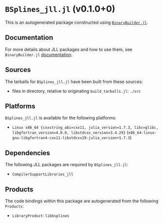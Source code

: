 # `BSplines_jll.jl` (v0.1.0+0)

This is an autogenerated package constructed using [`BinaryBuilder.jl`](https://github.com/JuliaPackaging/BinaryBuilder.jl).

## Documentation

For more details about JLL packages and how to use them, see `BinaryBuilder.jl` [documentation](https://docs.binarybuilder.org/stable/jll/).

## Sources

The tarballs for `BSplines_jll.jl` have been built from these sources:

* files in directory, relative to originating `build_tarballs.jl`: `./src`

## Platforms

`BSplines_jll.jl` is available for the following platforms:

* `Linux x86_64 {cxxstring_abi=cxx11, julia_version=1.7.3, libc=glibc, libgfortran_version=4.0.0, libstdcxx_version=3.4.29}` (`x86_64-linux-gnu-libgfortran4-cxx11-libstdcxx29-julia_version+1.7.3`)

## Dependencies

The following JLL packages are required by `BSplines_jll.jl`:

* `CompilerSupportLibraries_jll`

## Products

The code bindings within this package are autogenerated from the following `Products`:

* `LibraryProduct`: `libbsplines`
